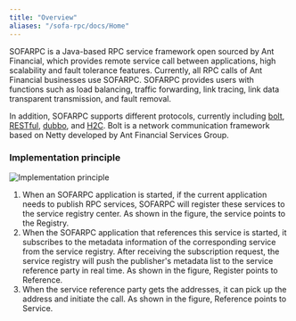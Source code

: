 ```yaml
---
title: "Overview"
aliases: "/sofa-rpc/docs/Home"
---
```


SOFARPC is a Java-based RPC service framework open sourced by Ant Financial, which provides remote service call between applications, high scalability and fault tolerance features. Currently, all RPC calls of Ant Financial businesses use SOFARPC. SOFARPC provides users with functions such as load balancing, traffic forwarding, link tracing, link data transparent transmission, and fault removal.

In addition, SOFARPC supports different protocols, currently including [bolt](../bolt), [RESTful](../restful), [dubbo](../dubbo), and [H2C](../h2c). Bolt is a network communication framework based on Netty developed by Ant Financial Services Group.

### Implementation principle

![Implementation principle](home_1.png)

1. When an SOFARPC application is started, if the current application needs to publish RPC services, SOFARPC will register these services to the service registry center. As shown in the figure, the service points to the Registry.
2. When the SOFARPC application that references this service is started, it subscribes to the metadata information of the corresponding service from the service registry. After receiving the subscription request, the service registry will push the publisher's metadata list to the service reference party in real time. As shown in the figure, Register points to Reference.
3. When the service reference party gets the addresses, it can pick up the address and initiate the call. As shown in the figure, Reference points to Service.
